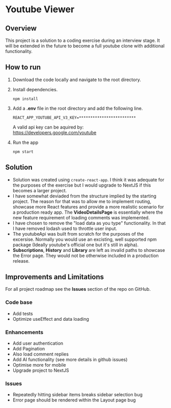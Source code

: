 # Youtube Viewer

## Overview

This project is a solution to a coding exercise during an interview stage. It will be extended in the future to become a full youtube clone with additional functionality.

## How to run

1. Download the code locally and navigate to the root directory.

2. Install dependencies.

   `npm install`

3. Add a <b>.env</b> file in the root directory and add the following line.

   `REACT_APP_YOUTUBE_API_V3_KEY=*************************`

   A valid api key can be aquired by: https://developers.google.com/youtube

4. Run the app

   `npm start`

## Solution

- Solution was created using `create-react-app`. I think it was adequate for the purposes of the exercise but I would upgrade to NextJS if this becomes a larger project.
- I have somewhat deviaded from the structure implied by the starting project. The reason for that was to allow me to implement routing, showcase more React features and provide a more realistic scenario for a production ready app. The <b>VideoDetailsPage</b> is essentially where the new feature requirement of loading comments was implemented.
- I have chosen to remove the "load data as you type" functionality. In that I have removed lodash used to throttle user input.
- The youtubeApi was built from scratch for the purposes of the excersise. Normally you would use an excisting, well supported npm package (Ideally youtube's official one but it's still in alpha).
- <b>Subscriptions</b>, <b>History</b> and <b>Library</b> are left as invalid paths to showcase the Error page. They would not be otherwise included in a production release.

## Improvements and Limitations

For all project roadmap see the <b>Issues</b> section of the repo on GitHub.

### Code base

- Add tests
- Optimize useEffect and data loading

### Enhancements

- Add user authentication
- Add Pagination
- Also load comment replies
- Add AI functionality (see more details in github issues)
- Optimise more for mobile
- Upgrade project to NextJS

### Issues

- Repeatedly hitting sidebar items breaks sidebar selection bug
- Error page should be rendered within the Layout page bug
